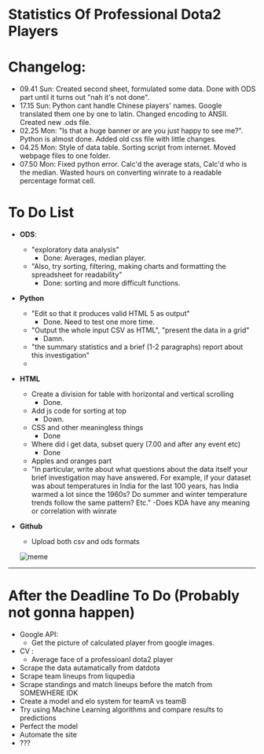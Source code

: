 Statistics Of Professional Dota2 Players 
========================
Changelog:
=========
- 09.41 Sun: Created second sheet, formulated some data. Done with ODS part until it turns out "nah it's not done".
- 17.15 Sun: Python cant handle Chinese players' names. Google translated them one by one to latin. Changed encoding to ANSII. Created new .ods file.
- 02.25 Mon: "Is that a huge banner or are you just happy to see me?". Python is almost done. Added old css file with little changes. 
- 04.25 Mon: Style of data table. Sorting script from internet. Moved webpage files to one folder. 
- 07.50 Mon: Fixed python error. Calc'd the average stats, Calc'd who is the median. Wasted hours on converting winrate to a readable percentage format cell.

To Do List
=========
- **ODS**:
  - "exploratory data analysis"
    - Done: Averages, median player. 
  - "Also, try sorting, filtering, making charts and formatting the spreadsheet for readability"
    - Done: sorting and more difficult functions.
  
- **Python**
  - "Edit so that it produces valid HTML 5 as output"
    - Done. Need to test one more time.
  - "Output the whole input CSV as HTML",  "present the data in a grid"
    - Damn.
  - "the summary statistics and a brief (1-2 paragraphs) report about this investigation"
  - 
  
- **HTML**
  - Create a division for table with horizontal and vertical scrolling
    - Done.
  - Add js code for sorting at top
    - Down.
  - CSS and other meaningless things
    - Done
  - Where did i get data, subset query (7.00 and after any event etc)
    - Done
  - Apples and oranges part
  - "In particular, write about what questions about the data itself your brief investigation may have answered. For
example, if your dataset was about temperatures in India for the last 100 years, has India warmed a lot since the
1960s? Do summer and winter temperature trends follow the same pattern? Etc."
    -Does KDA have any meaning or correlation with winrate
	
- **Github**
  - Upload both csv and ods formats
  
  ![meme](https://github.com/ituis17/a2-pikrua/blob/master/readme/not.jpg "meme")
------
After the Deadline To Do (Probably not gonna happen)
=========
- Google API:
  - Get the picture of calculated player from google images.
- CV :
  - Average face of a professioanl dota2 player
- Scrape the data autamatically from datdota
- Scrape team lineups from liqupedia
- Scrape standings and match lineups before the match from SOMEWHERE IDK
- Create a model and elo system for teamA vs teamB
- Try using Machine Learning algorithms and compare results to predictions
- Perfect the model
- Automate the site
- ???

